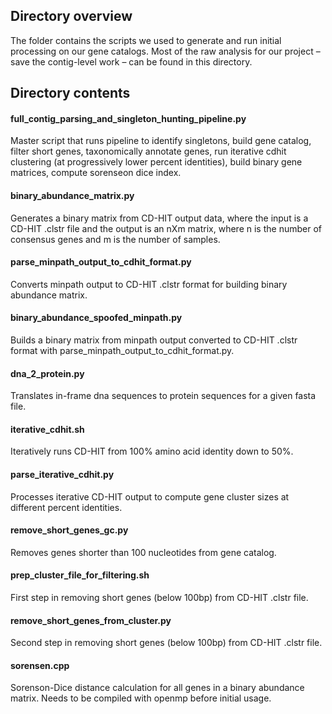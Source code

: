 ## Directory overview

The folder contains the scripts we used to generate and run initial processing on our gene catalogs. Most of the raw analysis for our project – save the contig-level work – can be found in this directory.

## Directory contents

#### full_contig_parsing_and_singleton_hunting_pipeline.py
Master script that runs pipeline to identify singletons, build gene catalog, filter short genes, taxonomically annotate genes, run iterative cdhit clustering (at progressively lower percent identities), build binary gene matrices, compute sorenseon dice index.

#### binary_abundance_matrix.py	
Generates a binary matrix from CD-HIT output data, where the input is a CD-HIT .clstr file and the output is an nXm matrix, where n is the number of consensus genes and m is the number of samples.

#### parse_minpath_output_to_cdhit_format.py	
Converts minpath output to CD-HIT .clstr format for building binary abundance matrix.

#### binary_abundance_spoofed_minpath.py	
Builds a binary matrix from minpath output converted to CD-HIT .clstr format with parse_minpath_output_to_cdhit_format.py. 

#### dna_2_protein.py
Translates in-frame dna sequences to protein sequences for a given fasta file.

#### iterative_cdhit.sh
Iteratively runs CD-HIT from 100% amino acid identity down to 50%.

#### parse_iterative_cdhit.py
Processes iterative CD-HIT output to compute gene cluster sizes at different percent identities. 

#### remove_short_genes_gc.py	
Removes genes shorter than 100 nucleotides from gene catalog. 

#### prep_cluster_file_for_filtering.sh	
First step in removing short genes (below 100bp) from CD-HIT .clstr file.

#### remove_short_genes_from_cluster.py
Second step in removing short genes (below 100bp) from CD-HIT .clstr file.

#### sorensen.cpp
Sorenson-Dice distance calculation for all genes in a binary abundance matrix. Needs to be compiled with openmp before initial usage.

